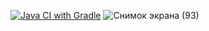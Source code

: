 [![Java CI with Gradle](https://github.com/kopylovakate/patterns/actions/workflows/gradle.yml/badge.svg)](https://github.com/kopylovakate/patterns/actions/workflows/gradle.yml)
![Снимок экрана (93)](https://github.com/user-attachments/assets/b0eb4679-cab0-4b9c-ab29-0ef037477f64)
